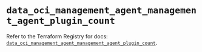 # `data_oci_management_agent_management_agent_plugin_count`

Refer to the Terraform Registry for docs: [`data_oci_management_agent_management_agent_plugin_count`](https://registry.terraform.io/providers/hashicorp/oci/7.19.0/docs/data-sources/management_agent_management_agent_plugin_count).
